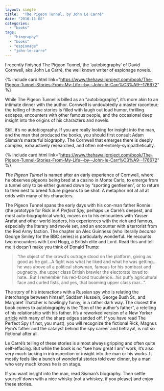```yaml
---
layout: single
title:  "The Pigeon Tunnel, by John Le Carré"
date: "2016-11-08"
categories: 
  - "books"
tags: 
  - "biography"
  - "books"
  - "espionage"
  - "john-le-carre"
---
```


I recently finished The Pigeon Tunnel, the ‘autobiography’ of David Cornwell, aka John Le Carré, the well known writer of espionage novels.

{% include card.html link="https://www.thehawaiiproject.com/book/The-Pigeon-Tunnel-Stories-From-My-Life--by--John-le-Carr%C3%A9--176672" %}

While The Pigeon Tunnel is billed as an “autobiography”, it’s more akin to an intimate dinner with the author. Cornwell is undoubtedly a master raconteur; the telling of these stories is filled with laugh out loud humor, thrilling escapes, encounters with other famous people, and the occasional deep insight into the origins of his characters and novels.

Still, it’s no autobiography. If you are really looking for insight into the man, and the man that produced the books, you should first consult Adam Sisman’s masterful biography. The Cornwell that emerges there is deeply complex, exhaustively researched, and often not-entirely-sympathetically.

{% include card.html link="https://www.thehawaiiproject.com/book/The-Pigeon-Tunnel-Stories-From-My-Life--by--John-le-Carr%C3%A9--176672" %}

_The Pigeon Tunnel_ is named after an early experience of Cornwell, where he observes pigeons being bred at a casino in Monte Carlo, to emerge from a tunnel only to be either gunned down by “sporting gentlemen”, or to return to their nest to breed future pigeons to be shot. A metaphor not at all at odds with many of his characters.

The Pigeon Tunnel spans the early days with his con-man father Ronnie (the prototype for Rick in _A Perfect Spy,_ perhaps Le Carré’s deepest, and most auto-biographical work), moves on to his encounters with Yasser Arafat and other world leaders, his experiences with the rich and famous, especially the literary and movie set, and an encounter with a terrorist from the Red Army faction. The chapter on Alec Guinness (who literally _became_ George Smiley for the BBC series) is particularly wonderful. He recounts two encounters with Lord Hogg, a British elite and Lord. Read this and tell me it doesn’t make you think of Donald Trump:

> “the object of the crowd’s outrage stood on the platform, giving as good as he got…A fight was what he liked and what he was getting…he was above all a political showman, famous for his bombast and pugnacity..the upper class British brawler the electorate loved to hate…But I remember his red-faced truculence…his puffy agricultural face and curled fists, and yes, that booming upper class roar…”.

The story of his interactions with a Russian spy who is relating the interchange between himself, Saddam Hussein, George Bush Sr., and Margaret Thatcher is howlingly funny, in a rather dark way. The closest the book comes to autobiography is the “Son of the author’s father”, a retelling of his relationship with his father. It’s a reworked version of a New Yorker [article](http://www.newyorker.com/magazine/2002/02/18/in-ronnies-court) with many of the sharp edges sanded off. If you have read The Perfect Spy (if not, you must), you will recognize the fictional Rick, Magnus Pym’s father and the catalyst behind the spy career and betrayal, is not so fictional after all.

Le Carré’s telling of these stories is almost always gripping and often quite self-effacing. But while the book is no “see how great I am” work, it’s also very much lacking in introspection or insight into the man or his works. It mostly feels like a bunch of wonderful stories told over dinner, by a man who very much knows he is on stage.

If you want insight into the man, read Sisman’s biography. Then settle yourself down with a nice whisky (not a whiskey, if you please) and enjoy these stories.
